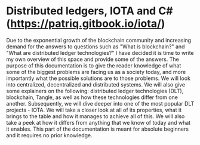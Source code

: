 # Distributed ledgers, IOTA and C# (https://patriq.gitbook.io/iota/)

Due to the exponential growth of the blockchain community and increasing demand for the answers to questions such as "What is blockchain?" and "What are distributed ledger technologies?"  I have decided it is time to write my own overview of this space and provide some of the answers. 
The purpose of this documentation is to give the reader knowledge of what some of the biggest problems are facing us as a society today, and more importantly what the possible solutions are to those problems. We will look into centralized, decentralized and distributed systems. We will also give some explainers on the following: distributed ledger technologies (DLT), blockchain, Tangle, as well as how these technologies differ from one another. Subsequently, we will dive deeper into one of the most popular DLT projects - IOTA. We will take a closer look at all of its properties, what it brings to the table and how it manages to achieve all of this. We will also take a peek at how it differs from anything that we know of today and what it enables. This part of the documentation is meant for absolute beginners and it requires no prior knowledge.
